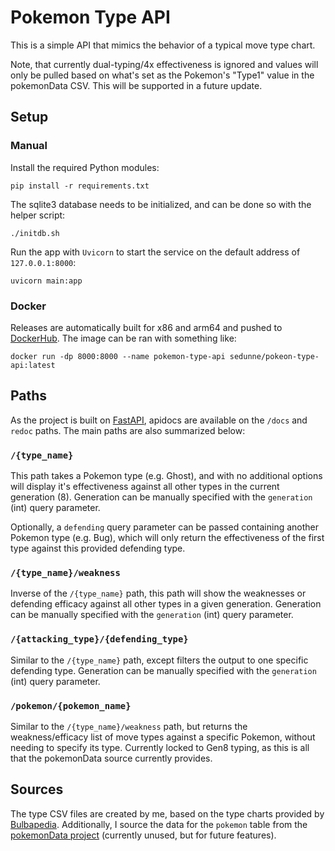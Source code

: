 # Pokemon Type API
This is a simple API that mimics the behavior of a typical move type chart.

Note, that currently dual-typing/4x effectiveness is ignored and values will only be pulled based on what's set as the Pokemon's "Type1" value in the pokemonData CSV. This will be supported in a future update.

## Setup
### Manual
Install the required Python modules:
```
pip install -r requirements.txt
```

The sqlite3 database needs to be initialized, and can be done so with the helper script:
```
./initdb.sh
```

Run the app with `Uvicorn` to start the service on the default address of `127.0.0.1:8000`:
```
uvicorn main:app
```

### Docker
Releases are automatically built for x86 and arm64 and pushed to [DockerHub](https://hub.docker.com/r/sedunne/pokemon-type-api). The image can be ran with something like:
```
docker run -dp 8000:8000 --name pokemon-type-api sedunne/pokeon-type-api:latest
```

## Paths
As the project is built on [FastAPI](https://github.com/tiangolo/fastapi), apidocs are available on the `/docs` and `redoc` paths. The main paths are also summarized below:

### `/{type_name}`
This path takes a Pokemon type (e.g. Ghost), and with no additional options will display it's effectiveness against all other types in the current generation (8). Generation can be manually specified with the `generation` (int) query parameter.

Optionally, a `defending` query parameter can be passed containing another Pokemon type (e.g. Bug), which will only return the effectiveness of the first type against this provided defending type.

### `/{type_name}/weakness`
Inverse of the `/{type_name}` path, this path will show the weaknesses or defending efficacy against all other types in a given generation. Generation can be manually specified with the `generation` (int) query parameter.

### `/{attacking_type}/{defending_type}`
Similar to the `/{type_name}` path, except filters the output to one specific defending type. Generation can be manually specified with the `generation` (int) query parameter.

### `/pokemon/{pokemon_name}`
Similar to the `/{type_name}/weakness` path, but returns the weakness/efficacy list of move types against a specific Pokemon, without needing to specify its type. Currently locked to Gen8 typing, as this is all that the pokemonData source currently provides.

## Sources
The type CSV files are created by me, based on the type charts provided by [Bulbapedia](https://bulbapedia.bulbagarden.net/wiki/Type/Type_chart). Additionally, I source the data for the `pokemon` table from the [pokemonData project](https://github.com/lgreski/pokemonData) (currently unused, but for future features).
